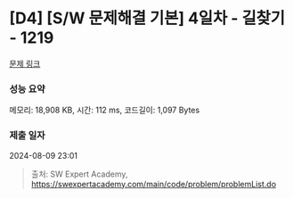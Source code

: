 # [D4] [S/W 문제해결 기본] 4일차 - 길찾기 - 1219 

[문제 링크](https://swexpertacademy.com/main/code/problem/problemDetail.do?contestProbId=AV14geLqABQCFAYD) 

### 성능 요약

메모리: 18,908 KB, 시간: 112 ms, 코드길이: 1,097 Bytes

### 제출 일자

2024-08-09 23:01



> 출처: SW Expert Academy, https://swexpertacademy.com/main/code/problem/problemList.do
